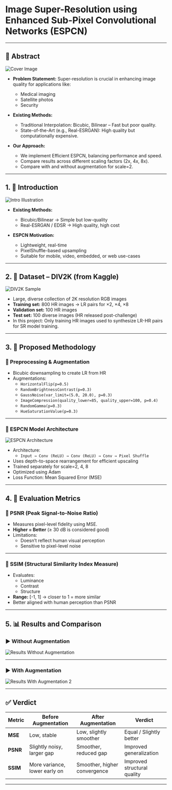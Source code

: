 # Image Super-Resolution using Enhanced Sub-Pixel Convolutional Networks (ESPCN)

---

## 📜 Abstract

![Cover Image](Final_PPt/slide_1_img_2.jpeg)

- **Problem Statement:** Super-resolution is crucial in enhancing image quality for applications like:
  - Medical imaging
  - Satellite photos
  - Security

- **Existing Methods:**
  - Traditional Interpolation: Bicubic, Bilinear – Fast but poor quality.
  - State-of-the-Art (e.g., Real-ESRGAN): High quality but computationally expensive.

- **Our Approach:**
  - We implement Efficient ESPCN, balancing performance and speed.
  - Compare results across different scaling factors (2x, 4x, 8x).
  - Compare with and without augmentation for scale=2.

---

## 1. 📌 Introduction

![Intro Illustration](Final_PPt/slide_2_img_1.jpeg)

- **Existing Methods:**
  - Bicubic/Bilinear → Simple but low-quality
  - Real-ESRGAN / EDSR → High quality, high cost

- **ESPCN Motivation:**
  - Lightweight, real-time
  - PixelShuffle-based upsampling
  - Suitable for mobile, video, embedded, or web use-cases

---

## 2. 📂 Dataset – DIV2K (from Kaggle)

![DIV2K Sample](Final_PPt/slide_3_img_1.jpeg)

- Large, diverse collection of 2K resolution RGB images
- **Training set:** 800 HR images → LR pairs for ×2, ×4, ×8
- **Validation set:** 100 HR images
- **Test set:** 100 diverse images (HR released post-challenge)
- In this project: Only training HR images used to synthesize LR-HR pairs for SR model training.

---

## 3. 🔧 Proposed Methodology

### 🧪 Preprocessing & Augmentation

- Bicubic downsampling to create LR from HR
- Augmentations:
  - `HorizontalFlip(p=0.5)`
  - `RandomBrightnessContrast(p=0.3)`
  - `GaussNoise(var_limit=(5.0, 20.0), p=0.3)`
  - `ImageCompression(quality_lower=85, quality_upper=100, p=0.4)`
  - `RandomGamma(p=0.3)`
  - `HueSaturationValue(p=0.3)`

---

### 🧠 ESPCN Model Architecture

![ESPCN Architecture](Final_PPt/slide_6_img_1.jpeg)

- Architecture:
  - `Input → Conv (ReLU) → Conv (ReLU) → Conv → Pixel Shuffle`
- Uses depth-to-space rearrangement for efficient upscaling
- Trained separately for scale=2, 4, 8
- Optimized using Adam
- Loss Function: Mean Squared Error (MSE)

---

## 4. 📏 Evaluation Metrics

### 🔹 PSNR (Peak Signal-to-Noise Ratio)

- Measures pixel-level fidelity using MSE.
- **Higher = Better** (≥ 30 dB is considered good)
- Limitations:
  - Doesn’t reflect human visual perception
  - Sensitive to pixel-level noise

---

### 🔸 SSIM (Structural Similarity Index Measure)

- Evaluates:
  - Luminance
  - Contrast
  - Structure
- **Range:** [-1, 1] → closer to 1 = more similar
- Better aligned with human perception than PSNR

---

## 5. 📊 Results and Comparison

### ▶️ Without Augmentation

![Results Without Augmentation](Final_PPt/slide_9_img_1.png)

---

### ▶️ With Augmentation
  
![Results With Augmentation 2](Final_PPt/slide_10_img_2.png)

---

## ✅ Verdict

| Metric | Before Augmentation | After Augmentation | Verdict |
|--------|---------------------|--------------------|---------|
| **MSE** | Low, stable | Low, slightly smoother | Equal / Slightly better |
| **PSNR** | Slightly noisy, larger gap | Smoother, reduced gap | Improved generalization |
| **SSIM** | More variance, lower early on | Smoother, higher convergence | Improved structural quality |

---
